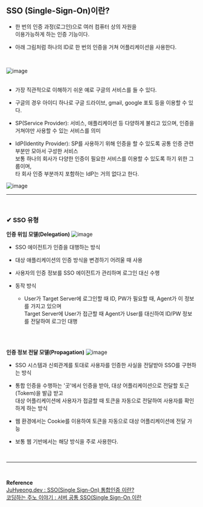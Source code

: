 ## SSO (Single-Sign-On)이란?
- 한 번의 인증 과정(로그인)으로 여러 컴퓨터 상의 자원을<br>
이용가능하게 하는 인증 기능이다.

- 아래 그림처럼 하나의 ID로 한 번의 인증을 거쳐 어플리케이션을 사용한다.
<br>

![image](https://github.com/yejun95/Today-I-Learned/assets/121341413/fe85a15b-6803-44cc-9e38-4333a7e85834)
<br>
<br>

- 가장 직관적으로 이해하기 쉬운 예로 구글의 서비스를 들 수 있다.

- 구글의 경우 아이디 하나로 구글 드라이브, gmail, google 포토 등을 이용할 수 있다.

- SP(Service Provider): 서비스, 애플리케이션 등 다양하게 불리고 있으며, 인증을 거쳐야만 사용할 수 있는 서비스를 의미
- IdP(Identity Provider): SP를 사용하기 위해 인증을 할 수 있도록 공통 인증 관련 부분만 모아서 구성한 서비스<br>
보통 하나의 회사가 다양한 인증이 필요한 서비스를 이용할 수 있도록 하기 위한 그룹이며,<br>
타 회사 인증 부분까지 포함하는 IdP는 거의 없다고 한다.

![image](https://github.com/yejun95/Today-I-Learned/assets/121341413/6350d9a0-ad9c-4a69-93c7-52b0b853bc0b)
<br>
<hr>
<br>

### ✔ SSO 유형
**인증 위임 모델(Delegation)**
![image](https://github.com/yejun95/Today-I-Learned/assets/121341413/b200801f-c235-4a5b-a848-1eb3570d5c86)
<br>

- SSO 에이전트가 인증을 대행하는 방식

- 대상 애플리케이션의 인증 방식을 변경하기 어려울 때 사용

- 사용자의 인증 정보를 SSO 에이전트가 관리하며 로그인 대신 수행

- 동작 방식
  - User가 Target Server에 로그인할 때 ID, PW가 필요할 때, Agent가 이 정보를 가지고 있으며<br>
  Target Server에 User가 접근할 때 Agent가 User를 대신하여 ID/PW 정보를 전달하여 로그인 대행

<br>
<br>

**인증 정보 전달 모델(Propagation)**
![image](https://github.com/yejun95/Today-I-Learned/assets/121341413/588b4e0a-1a6a-4131-8d23-4e1aabf4e9e8)
<br>

- SSO 시스템과 신뢰관계를 토대로 사용자를 인증한 사실을 전달받아 SSO를 구현하는 방식

- 통합 인증을 수행하는 '곳'에서 인증을 받아, 대상 어플리케이션으로 전달할 토근(Tokem)을 발급 받고<br>
대상 어플리케이션에 사용자가 접글할 때 토큰을 자동으로 전달하여 사용자를 확인하게 하는 방식

- 웹 환경에서는 Cookie를 이용하여 토큰을 자동으로 대상 어플리케이션에 전달 가능

- 보통 웹 기반에서는 해당 방식을 주로 사용한다.
<br>
<hr>
<br>

**Reference**<br>
[JuHyeong.dev : SSO(Single Sign-On) 통합인증 이란?](https://dkswnkk.tistory.com/581)<br>
[코딩하는 주노 이야기 : 서버 공통 SSO(Single Sign-On 이란](https://co-no.tistory.com/36)

